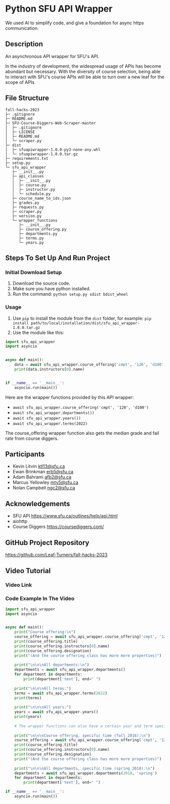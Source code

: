 # Python SFU API Wrapper

We used AI to simplify code, and give a foundation for async https communication.

## Description

An asynchronous API wrapper for SFU's API.

In the industry of development, the widespread usage of APIs has become abundant but necessary. With the diversity of
course selection, being able to interact with SFU's course APIs will be able to turn over a new leaf for the scope of
APIs.

## File Structure
```
fall-hacks-2023
├─ .gitignore
├─ README.md
├─ SFU-Course-Diggers-Web-Scraper-master
│  ├─ .gitignore
│  ├─ LICENSE
│  ├─ README.md
│  └─ scraper.py
├─ dist
│  ├─ sfuapiwrapper-1.0.0-py3-none-any.whl
│  └─ sfuapiwrapper-1.0.0.tar.gz
├─ requirements.txt
├─ setup.py
└─ sfu_api_wrapper
   ├─ __init__.py
   ├─ api_classes
   │  ├─ __init__.py
   │  ├─ course.py
   │  ├─ instructor.py
   │  └─ schedule.py
   ├─ course_name_to_ids.json
   ├─ grades.py
   ├─ requests.py
   ├─ scraper.py
   ├─ version.py
   └─ wrapper_functions
      ├─ __init__.py
      ├─ course_offering.py
      ├─ departments.py
      ├─ terms.py
      └─ years.py

```

## Steps To Set Up And Run Project

### Initial Download Setup

1. Download the source code.
2. Make sure you have python installed.
3. Run the command: `python setup.py sdist bdist_wheel`

### Usage

1. Use `pip` to install the module from the `dist` folder, for example: `pip install path/to/local/installation/dist/sfu_api_wrapper-1.0.0.tar.gz`
2. Use the module like this:

```python
import sfu_api_wrapper
import asyncio


async def main():
    data = await sfu_api_wrapper.course_offering('cmpt', '120', 'd100')
    print(data.instructors[0].name)


if __name__ == '__main__':
    asyncio.run(main())
```

Here are the wrapper functions provided by this API wrapper:
- `await sfu_api_wrapper.course_offering('cmpt', '120', 'd100')`
- `await sfu_api_wrapper.departments())`
- `await sfu_api_wrapper.years())`
- `await sfu_api_wrapper.terms(2022)`

The course_offering wrapper function also gets the median grade and fail rate from course diggers.

## Participants
- Kevin Litvin ktl13@sfu.ca   
- Ewan Brinkman erb5@sfu.ca  
- Adam Bahrami afb2@sfu.ca  
- Marcus Yellowley mty5@sfu.ca  
- Nolan Campbell ngc2@sfu.ca

## Acknowledgements
- SFU API https://www.sfu.ca/outlines/help/api.html
- aiohttp
- Course Diggers https://coursediggers.com/

## GitHub Project Repository
https://github.com/Leaf-Turners/fall-hacks-2023

## Video Tutorial

### Video Link

### Code Example In The Video

```python
import sfu_api_wrapper
import asyncio


async def main():
    print("Course offering:\n")
    course_offering = await sfu_api_wrapper.course_offering('cmpt', '120', 'd100')
    print(course_offering.title)
    print(course_offering.instructors[0].name)
    print(course_offering.designation)
    print("(And the course offering class has more more properties)")
    
    print("\n\n\nAll departments:\n")
    departments = await sfu_api_wrapper.departments()
    for department in departments:
        print(department['text'], end=" ")
    
    print("\n\n\nAll terms:")
    terms = await sfu_api_wrapper.terms(2022)
    print(terms)
    
    print("\n\n\nAll years:")
    years = await sfu_api_wrapper.years()
    print(years)
    
    # The wrapper functions can also have a certain year and term specified.
    
    print("\n\n\nCourse offering, specific time (fall 2016):\n")
    course_offering = await sfu_api_wrapper.course_offering('cmpt', '120', 'd100', 2016, 'fall')
    print(course_offering.title)
    print(course_offering.instructors[0].name)
    print(course_offering.designation)
    print("(And the course offering class has more more properties)")
    
    print("\n\n\nAll departments, specific time (spring 2018):\n")
    departments = await sfu_api_wrapper.departments(2018, 'spring')
    for department in departments:
        print(department['text'], end=" ")

if __name__ == '__main__':
    asyncio.run(main())
```
